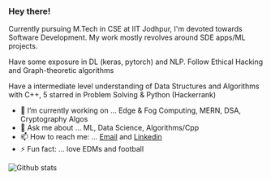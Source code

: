 ### Hey there!

<!--
**devi777/devi777** is a ✨ _special_ ✨ repository because its `README.md` (this file) appears on your GitHub profile.

Exploring Mern stack and Docker/Kubernetes these days.  -->

Currently pursuing M.Tech in CSE at IIT Jodhpur, I'm devoted towards Software Development. My work mostly revolves around SDE apps/ML projects. 

Have some exposure in DL (keras, pytorch) and NLP. Follow Ethical Hacking and Graph-theoretic algorithms

Have a intermediate level understanding of Data Structures and Algorithms with C++, 5 starred in Problem Solving & Python (Hackerrank) 

- 🔭 I’m currently working on ... Edge & Fog Computing, MERN, DSA, Cryptography Algos
- 💬 Ask me about ... ML, Data Science, Algorithms/Cpp
- 📫 How to reach me: ... [Email](devansh007kaushik@gmail.com) and [Linkedin](https://www.linkedin.com/in/devanshkaushik/)
- ⚡ Fun fact: ... love EDMs and football


![Github stats](https://github-readme-stats.vercel.app/api?username=devi777)
